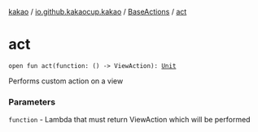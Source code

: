 [kakao](../../index.md) / [io.github.kakaocup.kakao](../index.md) / [BaseActions](index.md) / [act](./act.md)

# act

`open fun act(function: () -> ViewAction): `[`Unit`](https://kotlinlang.org/api/latest/jvm/stdlib/kotlin/-unit/index.html)

Performs custom action on a view

### Parameters

`function` - Lambda that must return ViewAction which will be performed